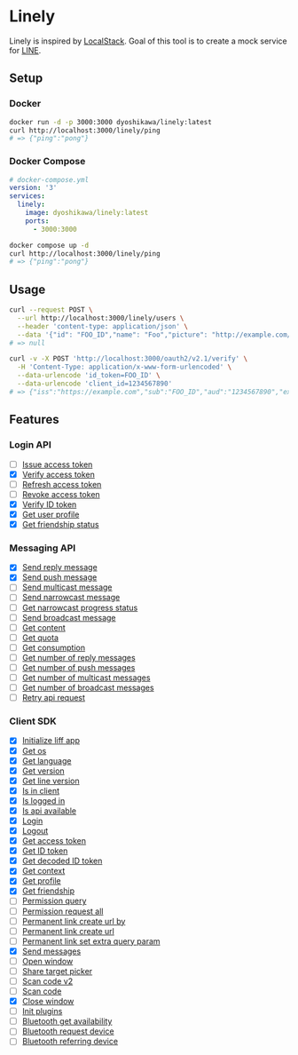# Linely

Linely is inspired by [LocalStack](https://github.com/localstack/localstack). Goal of this tool is to create a mock service for [LINE](https://line.me/ja/).

## Setup

### Docker

```bash
docker run -d -p 3000:3000 dyoshikawa/linely:latest
curl http://localhost:3000/linely/ping
# => {"ping":"pong"}
```

### Docker Compose

```yaml
# docker-compose.yml
version: '3'
services:
  linely:
    image: dyoshikawa/linely:latest
    ports:
      - 3000:3000
```

```bash
docker compose up -d
curl http://localhost:3000/linely/ping
# => {"ping":"pong"}
```

## Usage

```bash
curl --request POST \
  --url http://localhost:3000/linely/users \
  --header 'content-type: application/json' \
  --data '{"id": "FOO_ID","name": "Foo","picture": "http://example.com/foo.jpg","email": "foo@example.com"}'
# => null

curl -v -X POST 'http://localhost:3000/oauth2/v2.1/verify' \
  -H 'Content-Type: application/x-www-form-urlencoded' \
  --data-urlencode 'id_token=FOO_ID' \
  --data-urlencode 'client_id=1234567890'
# => {"iss":"https://example.com","sub":"FOO_ID","aud":"1234567890","exp":1504169092,"iat":1504263657,"nonce":"0987654asdf","amr":["pwd"],"name":"Foo","picture":"http://example.com/foo.jpg","email":"foo@example.com"}
```

## Features

### Login API

- [ ] [Issue access token](https://developers.line.biz/ja/reference/line-login/#issue-access-token)
- [x] [Verify access token](https://developers.line.biz/ja/reference/line-login/#verify-access-token)
- [ ] [Refresh access token](https://developers.line.biz/ja/reference/line-login/#refresh-access-token)
- [ ] [Revoke access token](https://developers.line.biz/ja/reference/line-login/#revoke-access-token)
- [x] [Verify ID token](https://developers.line.biz/ja/reference/line-login/#verify-id-token)
- [x] [Get user profile](https://developers.line.biz/ja/reference/line-login/#get-user-profile)
- [x] [Get friendship status](https://developers.line.biz/ja/reference/line-login/#get-friendship-status)

### Messaging API

- [x] [Send reply message](https://developers.line.biz/ja/reference/messaging-api/#send-reply-message)
- [x] [Send push message](https://developers.line.biz/ja/reference/messaging-api/#send-push-message)
- [ ] [Send multicast message](https://developers.line.biz/ja/reference/messaging-api/#send-multicast-message)
- [ ] [Send narrowcast message](https://developers.line.biz/ja/reference/messaging-api/#send-narrowcast-message)
- [ ] [Get narrowcast progress status](https://developers.line.biz/ja/reference/messaging-api/#get-narrowcast-progress-status)
- [ ] [Send broadcast message](https://developers.line.biz/ja/reference/messaging-api/#send-broadcast-message)
- [ ] [Get content](https://developers.line.biz/ja/reference/messaging-api/#get-content)
- [ ] [Get quota](https://developers.line.biz/ja/reference/messaging-api/#get-quota)
- [ ] [Get consumption](https://developers.line.biz/ja/reference/messaging-api/#get-consumption)
- [ ] [Get number of reply messages](https://developers.line.biz/ja/reference/messaging-api/#get-number-of-reply-messages)
- [ ] [Get number of push messages](https://developers.line.biz/ja/reference/messaging-api/#get-number-of-push-messages)
- [ ] [Get number of multicast messages](https://developers.line.biz/ja/reference/messaging-api/#get-number-of-multicast-messages)
- [ ] [Get number of broadcast messages](https://developers.line.biz/ja/reference/messaging-api/#get-number-of-broadcast-messages)
- [ ] [Retry api request](https://developers.line.biz/ja/reference/messaging-api/#retry-api-request)

### Client SDK

- [x] [Initialize liff app](https://developers.line.biz/ja/reference/liff/#initialize-liff-app)
- [x] [Get os](https://developers.line.biz/ja/reference/liff/#get-os)
- [x] [Get language](https://developers.line.biz/ja/reference/liff/#get-language)
- [x] [Get version](https://developers.line.biz/ja/reference/liff/#get-version)
- [x] [Get line version](https://developers.line.biz/ja/reference/liff/#get-line-version)
- [x] [Is in client](https://developers.line.biz/ja/reference/liff/#is-in-client)
- [x] [Is logged in](https://developers.line.biz/ja/reference/liff/#is-logged-in)
- [x] [Is api available](https://developers.line.biz/ja/reference/liff/#is-api-available)
- [x] [Login](https://developers.line.biz/ja/reference/liff/#login)
- [x] [Logout](https://developers.line.biz/ja/reference/liff/#logout)
- [x] [Get access token](https://developers.line.biz/ja/reference/liff/#get-access-token)
- [x] [Get ID token](https://developers.line.biz/ja/reference/liff/#get-id-token)
- [x] [Get decoded ID token](https://developers.line.biz/ja/reference/liff/#get-decoded-id-token)
- [x] [Get context](https://developers.line.biz/ja/reference/liff/#get-context)
- [x] [Get profile](https://developers.line.biz/ja/reference/liff/#get-profile)
- [x] [Get friendship](https://developers.line.biz/ja/reference/liff/#get-friendship)
- [ ] [Permission query](https://developers.line.biz/ja/reference/liff/#permission-query)
- [ ] [Permission request all](https://developers.line.biz/ja/reference/liff/#permission-request-all)
- [ ] [Permanent link create url by](https://developers.line.biz/ja/reference/liff/#permanent-link-create-url-by)
- [ ] [Permanent link create url](https://developers.line.biz/ja/reference/liff/#permanent-link-create-url)
- [ ] [Permanent link set extra query param](https://developers.line.biz/ja/reference/liff/#permanent-linke-set-extra-query-param)
- [x] [Send messages](https://developers.line.biz/ja/reference/liff/#send-messages)
- [ ] [Open window](https://developers.line.biz/ja/reference/liff/#open-window)
- [ ] [Share target picker](https://developers.line.biz/ja/reference/liff/#share-target-picker)
- [ ] [Scan code v2](https://developers.line.biz/ja/reference/liff/#scan-code-v2)
- [ ] [Scan code](https://developers.line.biz/ja/reference/liff/#scan-code)
- [x] [Close window](https://developers.line.biz/ja/reference/liff/#close-window)
- [ ] [Init plugins](https://developers.line.biz/ja/reference/liff/#init-plugins)
- [ ] [Bluetooth get availability](https://developers.line.biz/ja/reference/liff/#bluetooth-get-availability)
- [ ] [Bluetooth request device](https://developers.line.biz/ja/reference/liff/#bluetooth-request-device)
- [ ] [Bluetooth referring device](https://developers.line.biz/ja/reference/liff/#bluetooth-referring-device)
